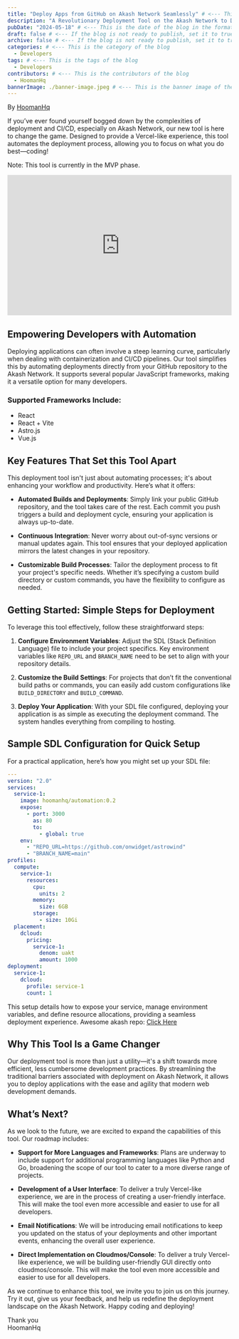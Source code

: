 ```yaml
---
title: "Deploy Apps from GitHub on Akash Network Seamlessly" # <--- This is the title of the blog
description: "A Revolutionary Deployment Tool on the Akash Network to Deploy Applications Directly from GitHub" # <--- This is the description of the blog
pubDate: "2024-05-18" # <--- This is the date of the blog in the format of "YYYY-MM-DD"
draft: false # <--- If the blog is not ready to publish, set it to true
archive: false # <--- If the blog is not ready to publish, set it to true it will not show in the archive page but will show in the blog page
categories: # <--- This is the category of the blog
  - Developers
tags: # <--- This is the tags of the blog
  - Developers
contributors: # <--- This is the contributors of the blog
  - HoomanHq
bannerImage: ./banner-image.jpeg # <--- This is the banner image of the blog or the featured image of the blog
---
```


By [HoomanHq](https://hooman.digital)


If you’ve ever found yourself bogged down by the complexities of deployment and CI/CD, especially on Akash Network, our new tool is here to change the game. Designed to provide a Vercel-like experience, this tool automates the deployment process, allowing you to focus on what you do best—coding!

Note: This tool is currently in the MVP phase.

 <iframe width="100%" height="315" src="https://www.youtube.com/embed/bzPXWKgyEtw?si=nRU5KVfYs6PcVR03" title="YouTube video player" frameborder="0" allow="accelerometer; autoplay; clipboard-write; encrypted-media; gyroscope; picture-in-picture; web-share" referrerpolicy="strict-origin-when-cross-origin" allowfullscreen></iframe> 

## Empowering Developers with Automation

Deploying applications can often involve a steep learning curve, particularly when dealing with containerization and CI/CD pipelines. Our tool simplifies this by automating deployments directly from your GitHub repository to the Akash Network. It supports several popular JavaScript frameworks, making it a versatile option for many developers.

### Supported Frameworks Include:
- React
- React + Vite
- Astro.js
- Vue.js

## Key Features That Set this Tool Apart

This deployment tool isn't just about automating processes; it's about enhancing your workflow and productivity. Here’s what it offers:

- **Automated Builds and Deployments**: Simply link your public GitHub repository, and the tool takes care of the rest. Each commit you push triggers a build and deployment cycle, ensuring your application is always up-to-date.
  
- **Continuous Integration**: Never worry about out-of-sync versions or manual updates again. This tool ensures that your deployed application mirrors the latest changes in your repository.
  
- **Customizable Build Processes**: Tailor the deployment process to fit your project's specific needs. Whether it’s specifying a custom build directory or custom commands, you have the flexibility to configure as needed.

## Getting Started: Simple Steps for Deployment

To leverage this tool effectively, follow these straightforward steps:

1. **Configure Environment Variables**: Adjust the SDL (Stack Definition Language) file to include your project specifics. Key environment variables like `REPO_URL` and `BRANCH_NAME` need to be set to align with your repository details.

2. **Customize the Build Settings**: For projects that don’t fit the conventional build paths or commands, you can easily add custom configurations like `BUILD_DIRECTORY` and `BUILD_COMMAND`.

3. **Deploy Your Application**: With your SDL file configured, deploying your application is as simple as executing the deployment command. The system handles everything from compiling to hosting.

## Sample SDL Configuration for Quick Setup

For a practical application, here’s how you might set up your SDL file:

```yaml
---
version: "2.0"
services:
  service-1:
    image: hoomanhq/automation:0.2
    expose:
      - port: 3000
        as: 80
        to:
          - global: true
    env:
      - "REPO_URL=https://github.com/onwidget/astrowind"
      - "BRANCH_NAME=main"
profiles:
  compute:
    service-1:
      resources:
        cpu:
          units: 2
        memory:
          size: 6GB
        storage:
          - size: 10Gi
  placement:
    dcloud:
      pricing:
        service-1:
          denom: uakt
          amount: 1000
deployment:
  service-1:
    dcloud:
      profile: service-1
      count: 1
```

This setup details how to expose your service, manage environment variables, and define resource allocations, providing a seamless deployment experience.
Awesome akash repo: [Click Here](https://github.com/akash-network/awesome-akash/blob/master/automatic-deployment-CICD-template)


## Why This Tool Is a Game Changer

Our deployment tool is more than just a utility—it's a shift towards more efficient, less cumbersome development practices. By streamlining the traditional barriers associated with deployment on Akash Network, it allows you to deploy applications with the ease and agility that modern web development demands.

## What’s Next?

As we look to the future, we are excited to expand the capabilities of this tool. Our roadmap includes:

- **Support for More Languages and Frameworks**: Plans are underway to include support for additional programming languages like Python and Go, broadening the scope of our tool to cater to a more diverse range of projects.

- **Development of a User Interface**: To deliver a truly Vercel-like experience, we are in the process of creating a user-friendly interface. This will make the tool even more accessible and easier to use for all developers.

- **Email Notifications**: We will be introducing email notifications to keep you updated on the status of your deployments and other important events, enhancing the overall user experience.

- **Direct Implementation on Cloudmos/Console**: To deliver a truly Vercel-like experience, we will be building user-friendly GUI directly onto cloudmos/console. This will make the tool even more accessible and easier to use for all developers.

As we continue to enhance this tool, we invite you to join us on this journey. Try it out, give us your feedback, and help us redefine the deployment landscape on the Akash Network. Happy coding and deploying!

Thank you <br>
HoomanHq
